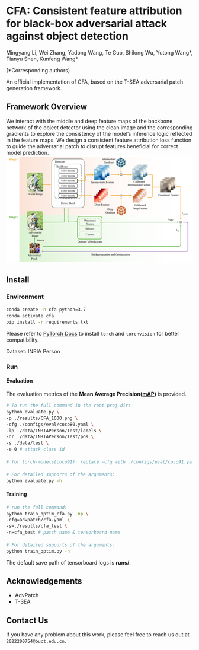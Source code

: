 # CFA: Consistent feature attribution for black-box adversarial attack against object detection



Mingyang Li, Wei Zhang, Yadong Wang, Te Guo, Shilong Wu, Yutong Wang*, Tianyu Shen, Kunfeng Wang*

(*Corresponding authors)



An official implementation of CFA, based on the T-SEA adversarial patch generation framework.
## Framework Overview

We interact with the middle and deep feature maps of the backbone network of the object detector using the clean image and the corresponding gradients to explore the consistency of the model’s inference logic reflected in the feature maps. We design a consistent feature attribution loss function to guide the adversarial patch to disrupt features beneficial for correct model prediction.
![pipeline.png](pipeline.png)




## Install
### Environment

```bash
conda create -n cfa python=3.7
conda activate cfa
pip install -r requirements.txt
```
Please refer to [PyTorch Docs](https://pytorch.org/get-started/previous-versions/) to install `torch` and `torchvision` for better compatibility.

 Dataset: INRIA Person




### Run



#### Evaluation

The evaluation metrics of the **Mean Average Precision([mAP](https://github.com/Cartucho/mAP))** is provided.



```bash
# To run the full command in the root proj dir:
python evaluate.py \
-p ./results/CFA_1000.png \
-cfg ./configs/eval/coco80.yaml \
-lp ./data/INRIAPerson/Test/labels \
-dr ./data/INRIAPerson/Test/pos \
-s ./data/test \
-e 0 # attack class id

# for torch-models(coco91): replace -cfg with ./configs/eval/coco91.yaml

# For detailed supports of the arguments:
python evaluate.py -h
```

#### Training


```bash
# run the full command:
python train_optim_cfa.py -np \
-cfg=advpatch/cfa.yaml \
-s=./results/cfa_test \
-n=cfa_test # patch name & tensorboard name

# For detailed supports of the arguments:
python train_optim.py -h
```
The default save path of tensorboard logs is **runs/**.




## Acknowledgements

* AdvPatch
* T-SEA



## Contact Us
If you have any problem about this work, please feel free to reach us out at `2022200754@buct.edu.cn`.

